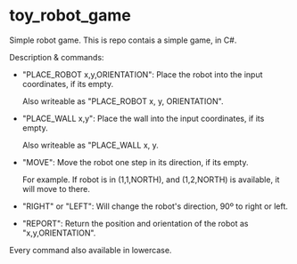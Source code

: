 # toy_robot_game
Simple robot game. This is repo contais a simple game, in C#.

Description & commands:
- "PLACE_ROBOT x,y,ORIENTATION": Place the robot into the input coordinates, if its empty. 

    Also writeable as "PLACE_ROBOT x, y, ORIENTATION".

- "PLACE_WALL x,y": Place the wall into the input coordinates, if its empty. 

    Also writeable as "PLACE_WALL x, y.

- "MOVE": Move the robot one step in its direction, if its empty.

    For example. If robot is in (1,1,NORTH), and (1,2,NORTH) is available, it will move to there.

- "RIGHT" or "LEFT": Will change the robot's direction, 90º to right or left.

- "REPORT": Return the position and orientation of the robot as "x,y,ORIENTATION".

Every command also available in lowercase.